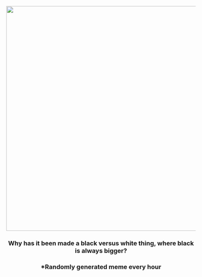 <p align="center">
        <img src="https://i.redd.it/0wzcaueoy1691.jpg" width="600" height="600">
        </p>
        <h3 align="center">Why has it been made a black versus white thing, where black is always bigger?</h3>
        <h3 align="center">*Randomly generated meme every hour</h3>
    